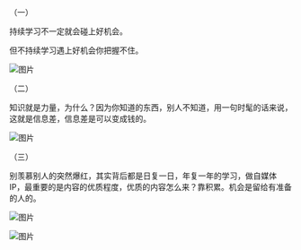 
（一）  

持续学习不一定就会碰上好机会。  

但不持续学习遇上好机会你把握不住。  

![图片](https://mmbiz.qpic.cn/mmbiz_png/4nQRfXOqEIU7zWoOiacEvrlbSJibDUXGqOypfbYvGT391eBVB75eOUQQy8icrp9Z9XX0CzQIBzKdBwHlibZ5qMk7hw/640?wx_fmt=png&tp=webp&wxfrom=5&wx_lazy=1&wx_co=1)

  

（二）  

知识就是力量，为什么？因为你知道的东西，别人不知道，用一句时髦的话来说，这就是信息差，信息差是可以变成钱的。  

![图片](https://mmbiz.qpic.cn/mmbiz_png/4nQRfXOqEIU7zWoOiacEvrlbSJibDUXGqOEnfibmBvU9y5ORI347UL0GjZxeQVMPRWkHEMLevzFj0cDAaMQzkLqoA/640?wx_fmt=png&tp=webp&wxfrom=5&wx_lazy=1&wx_co=1)

  

（三）

别羡慕别人的突然爆红，其实背后都是日复一日，年复一年的学习，做自媒体 IP，最重要的是内容的优质程度，优质的内容怎么来？靠积累。机会是留给有准备的人的。  

![图片](https://mmbiz.qpic.cn/mmbiz_png/4nQRfXOqEIU7zWoOiacEvrlbSJibDUXGqOnknkuEp3KAb2VuWXn6FkrGernBuN5y408OjfRKNG7g8rMpByr6qIxA/640?wx_fmt=png&tp=webp&wxfrom=5&wx_lazy=1&wx_co=1)

![图片](https://mmbiz.qpic.cn/mmbiz_png/4nQRfXOqEIU7zWoOiacEvrlbSJibDUXGqO4iccICnEv5PubSle8aENllcicjLibMrZ9RicnSZESpcPibnTEibUibJrR6F7A/640?wx_fmt=png&tp=webp&wxfrom=5&wx_lazy=1&wx_co=1)